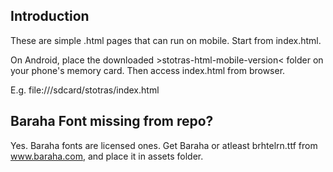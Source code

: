 Introduction
-------------
These are simple .html pages that can run on mobile. Start from index.html.

On Android, place the downloaded >stotras-html-mobile-version< folder on your phone's memory card. Then access index.html from browser. 

E.g. file:///sdcard/stotras/index.html



Baraha Font missing from repo?
-------------------------------
Yes. Baraha fonts are licensed ones. Get Baraha or atleast brhtelrn.ttf from www.baraha.com, and place it in assets folder. 

